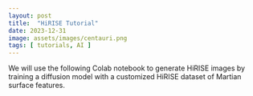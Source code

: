 ```yaml
---
layout: post
title:  "HiRISE Tutorial"
date: 2023-12-31
image: assets/images/centauri.png
tags: [ tutorials, AI ]
---
```


We will use the following Colab notebook to generate HiRISE images by training a diffusion model with a customized HiRISE dataset of Martian surface features.
<br/>
<br/>
<script src="https://gist.github.com/planet-ai-2023/a30167b68200ee43dcd9b2f0e6988dc0.js"></script>